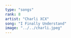 ```yaml
---
type: "songs"
rank: 8
artist: "Charli XCX"
song: "I Finally Understand"
image: "../../charli.jpeg"
---
```

